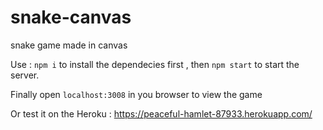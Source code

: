 # snake-canvas
snake game made in canvas

Use : <code>npm i</code> to install the dependecies first , then <code>npm start</code> to start the server.

Finally open <code>localhost:3008</code> in you browser to view the game


Or test it on the Heroku : https://peaceful-hamlet-87933.herokuapp.com/
